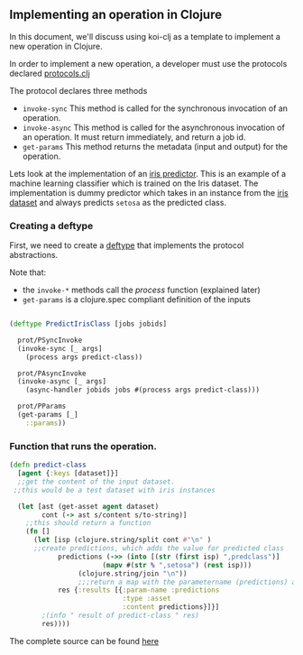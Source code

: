 ## Implementing an operation in Clojure

In this document, we'll discuss using koi-clj as a template to implement a new operation in Clojure.

In order to implement a new operation, a developer must use the protocols declared [protocols.clj](https://github.com/DEX-Company/koi-clj/blob/develop/src/koi/protocols.clj)

The protocol declares three methods

* `invoke-sync` This method is called for the synchronous invocation of an operation. 
* `invoke-async` This method is called for the asynchronous invocation of an operation. It must return immediately, and return a job id.
* `get-params` This method returns the metadata (input and output) for the operation.

Lets look at the implementation of an [iris predictor](https://github.com/DEX-Company/koi-clj/blob/develop/src/koi/examples/predict_iris.clj). This is an example of a machine learning classifier which is trained on the Iris dataset. The implementation is dummy predictor which takes in an instance from the [iris dataset](https://en.wikipedia.org/wiki/Iris_flower_data_set) and always predicts `setosa` as the predicted class.

### Creating a deftype 

First, we need to create a [deftype](https://clojuredocs.org/clojure.core/deftype) that implements the protocol abstractions.


Note that:

-  the `invoke-*` methods call the *process* function (explained later)
- `get-params` is a clojure.spec compliant definition of the inputs

```clj

(deftype PredictIrisClass [jobs jobids]

  prot/PSyncInvoke
  (invoke-sync [_ args]
    (process args predict-class))

  prot/PAsyncInvoke
  (invoke-async [_ args]
    (async-handler jobids jobs #(process args predict-class)))

  prot/PParams
  (get-params [_]
    ::params))

```

### Function that runs the operation.

```clj
(defn predict-class
  [agent {:keys [dataset]}]
  ;;get the content of the input dataset.
 ;;this would be a test dataset with iris instances

  (let [ast (get-asset agent dataset)
        cont (-> ast s/content s/to-string)]
    ;;this should return a function
    (fn []
      (let [isp (clojure.string/split cont #"\n" )
      ;;create predictions, which adds the value for predicted class
            predictions (->> (into [(str (first isp) ",predclass")]
                       (mapv #(str % ",setosa") (rest isp)))
                 (clojure.string/join "\n"))
                 ;;;return a map with the parametername (predictions) and the content
            res {:results [{:param-name :predictions
                            :type :asset
                            :content predictions}]}]
        ;(info " result of predict-class " res)
        res))))
```


The complete source can be found [here](https://github.com/DEX-Company/koi-clj/blob/develop/src/koi/examples/predict_iris.clj)

